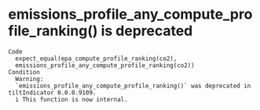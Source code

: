 # emissions_profile_any_compute_profile_ranking() is deprecated

    Code
      expect_equal(epa_compute_profile_ranking(co2),
      emissions_profile_any_compute_profile_ranking(co2))
    Condition
      Warning:
      `emissions_profile_any_compute_profile_ranking()` was deprecated in tiltIndicator 0.0.0.9109.
      i This function is now internal.

